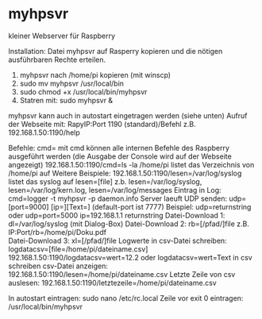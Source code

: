 # myhpsvr
kleiner Webserver für Raspberry

Installation: 
Datei myhpsvr auf Rasperry kopieren und die nötigen ausführbaren Rechte erteilen.

1.	myhpsvr nach /home/pi kopieren (mit winscp)
2.	sudo mv myhpsvr /usr/local/bin
3.	sudo chmod +x /usr/local/bin/myhpsvr
4.	Statren mit: 	sudo myhpsvr & 

myhpsvr kann auch in autostart eingetragen werden (siehe unten)
Aufruf der Webseite mit: RapyIP:Port 1190 (standard)/Befehl
z.B.   192.168.1.50:1190/help

Befehle:
cmd= mit cmd können alle internen Befehle des Raspberry ausgeführt werden (die Ausgabe der Console wird auf der Webseite angezeigt)
192.168.1.50:1190/cmd=ls -la /home/pi     listet das Verzeichnis von /home/pi auf
Weitere Beispiele:
192.168.1.50:1190/lesen=/var/log/syslog   listet das syslog auf
lesen=[file] z.b. lesen=/var/log/syslog, lesen=/var/log/kern.log, lesen=/var/log/messages
Eintrag in Log: cmd=logger -t myhpsvr -p daemon.info Server laeuft
UDP senden: udp=[port=9000] [ip=][Text=] (default-port ist 7777) 
Beispiel: udp=returnstring oder udp=port=5000 ip=192.168.1.1 returnstring
Datei-Download 1: dl=/var/log/syslog   	(mit Dialog-Box)
Datei-Download 2: rb=[/pfad/]file  z.B. IP:Port/rb=/home/pi/Doku.pdf  
Datei-Download 3: xl=[/pfad/]file
Logwerte in csv-Datei schreiben: logdatacsv=[file=/home/pi/dateiname.csv] 192.168.1.50:1190/logdatacsv=wert=12.2 oder logdatacsv=wert=Text in csv schreiben
csv-Datei anzeigen: 192.168.1.50:1190/lesen=/home/pi/dateiname.csv
Letzte Zeile von csv auslesen: 192.168.1.50:1190/letztezeile=/home/pi/dateiname.csv

In autostart eintragen:
sudo nano /etc/rc.local
Zeile vor exit 0 eintragen:     /usr/local/bin/myhpsvr
